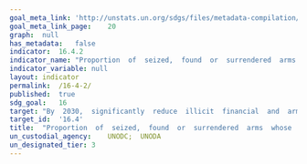 ```yaml
---	
goal_meta_link:	'http://unstats.un.org/sdgs/files/metadata-compilation/Metadata-Goal-16.pdf'
goal_meta_link_page:	20
graph:	null
has_metadata:	false
indicator:	16.4.2
indicator_name:	"Proportion  of  seized,  found  or  surrendered  arms  whose  illicit  origin  or  context  has  been  traced  or  established  by  a  competent  authority  in  line  with  international  instruments"
indicator_variable:	null
layout:	indicator
permalink:	/16-4-2/
published:	true  
sdg_goal:	16
target:	"By  2030,  significantly  reduce  illicit  financial  and  arms  flows,  strengthen  the  recovery  and  return  of  stolen  assets  and  combat  all  forms  of  organized  crime."
target_id:	'16.4'
title:	"Proportion  of  seized,  found  or  surrendered  arms  whose  illicit  origin  or  context  has  been  traced  or  established  by  a  competent  authority  in  line  with  international  instruments"
un_custodial_agency:	UNODC;  UNODA
un_designated_tier:	3
---	
```

